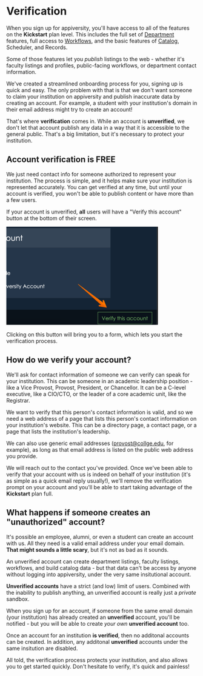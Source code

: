 # Verification
When you sign up for appiversity, you'll have access to all of the features on the **Kickstart** plan level.  This includes the full set of [Department](../departments/index.md) features, full access to [Workflows](../workflow/index.md), and the basic features of [Catalog](../catalog/index.md), Scheduler, and Records.   

Some of those features let you *publish* listings to the web - whether it's faculty listings and profiles, public-facing workflows, or department contact information.  

We've created a streamlined onboarding process for you, signing up is quick and easy.  The only problem with that is that we don't want someone to claim your institution on appiversity and publish inaccurate data by creating an account.  For example, a student with your institution's domain in their email address might try to create an account!

That's where **verification** comes in.  While an account is **unverified**, we don't let that account publish any data in a way that it is accessible to the general public.  That's a big limitation, but it's necessary to protect your institution.

## Account verification is FREE
We just need contact info for someone authorized to represent your institution. The process is simple, and it helps make sure your institution is represented accurately.  You can get verified at any time, but until your account is verified, you won't be able to publish content or have more than a few users.

If your account is unverified, **all** users will have a "Verify this account" button at the bottom of their screen.

<img src='../images/verify-button.png' width='400'/>

Clicking on this button will bring you to a form, which lets you start the verification process.

## How do we verify your account?
We'll ask for contact information of someone we can verify can speak for your institution.  This can be someone in an academic leadership position - like a Vice Provost, Provost, President, or Chancellor.  It can be a C-level executive, like a CIO/CTO, or the leader of a core academic unit, like the Registrar.  
          
We want to verify that this person's contact information is valid, and so we need a web address of a page that lists this person's contact information on your institution's website.  This can be a directory page, a contact page, or a page that lists the institution's leadership.  
       
We can also use generic email addresses (provost@collge.edu, for example), as long as that email address is listed on the public web address you provide.
        
We will reach out to the contact you've provided.  Once we've been able to verify that your account with us is indeed on behalf of your institution (it's as simple as a quick email reply usually!), we'll remove the verification prompt on your account and you'll be able to start taking advantage of the **Kickstart** plan full.

## What happens if someone creates an "unauthorized" account?
It's possible an employee, alumni, or even a student can create an account with us.  All they need is a valid email address under your email domain.  **That might sounds a little scary**, but it's not as bad as it sounds.

An unverified account can create department listings, faculty listings, workflows, and build catalog data - but that data can't be access by anyone without logging into appiversity, under the very same insitutional account.

**Unverified accounts** have a strict (and low) limit of users.  Combined with the inability to publish anything, an unverified account is really just a *private* sandbox.

When you sign up for an account, if someone from the same email domain (your institution) has already created an **unverified** account, you'll be notified - but you will be able to create *your own* **unverified account** too.

Once an account for an institution **is verified**, then no additonal accounts can be created.  In addition, any additonal **unverified** accounts under the same insitution are disabled.

All told, the verification process protects your institution, and also allows you to get started quickly.  Don't hesitate to verify, it's quick and painless!